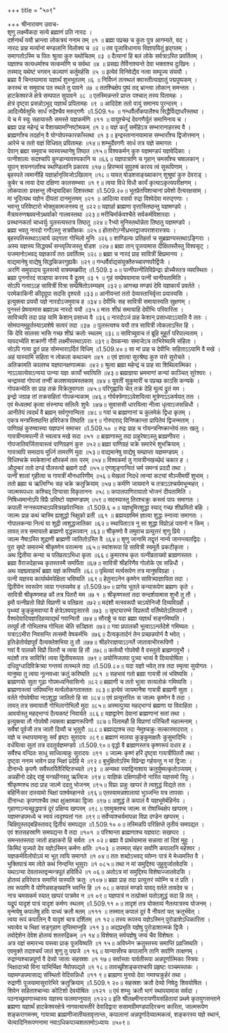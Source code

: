 +++
title = "५०९"

+++
श्रीनारायण उवाच-  
शृणु लक्ष्म्यैकदा सत्ये ब्रह्माणं प्रति नारदः ।  
दर्शनार्थं ययौ भ्रान्त्वा लोकत्रयं ननाम तम् ॥१ ॥
ब्रह्मा पप्रच्छ च कुतः पुत्र आगम्यते, वद ।  
नारदः प्राह मर्त्यानां मण्डलानि विलोक्य च ॥२ ॥
तव पूजाविधानाय विज्ञापयितुं हृद्गतम् ।  
समागतोऽस्मि च पितः श्रुत्वा कुरु यथोचितम् ॥३ ॥
दैत्यानां हि बलं लोके सर्वत्राऽस्ति प्रवर्तितम् ।  
यज्ञाश्च सत्यधर्माश्च सत्कर्माणि च सर्वथा ॥४ ॥
प्रसह्य तैर्विनाश्यन्ते देवा भक्ताश्च दुःखिनः ।  
तस्माद् यथेष्टं भगवन् कल्याणं कर्तुमर्हसि ॥५ ॥
इत्येवं विनिवेद्यैव नत्वा सम्पूज्य संययौ ।  
ब्रह्मा वै चिन्तयामास यज्ञार्थं शुभभूतलम् ॥६ ॥
निर्विघ्नं तत्स्थलं क्वास्तीत्याज्ञातुं पद्मपुष्पकम् ।  
करस्थं स समुवाच पत स्थले तु पावने ॥७ ॥
ततश्चिक्षेप पुष्पं तद् भ्रान्त्वा लोकान् समन्ततः ।  
हाटकेश्वरजे क्षेत्रे सम्पपात सुपावने ॥८ ॥
एतस्मिन्नन्तरे प्राप्तः पश्चात् तस्य पितामहः ।  
क्षेत्रं दृष्ट्वा प्रसन्नोऽभूद् यज्ञार्थं प्रपितामहः ॥९ ॥
आदिदेश ततो वायुं समानय पुरन्दरम् ।  
आदित्यैर्वसुभिः सार्धं रुद्रैश्चैव मरुद्गणैः ॥1.509.१० ॥
गन्धर्वैर्लोकपालैश्च सिद्धैर्विद्याधरैस्तथा ।  
ये च मे स्युः सहायास्तैः समस्ते यज्ञकर्मणि ॥११ ॥
वायुश्चेन्द्रं देवगणैर्युतं समानिनाय च ।  
ब्रह्मा प्राह महेन्द्रं च वैशाख्यामग्निष्टोमकम् ॥१ २॥
यज्ञं कर्तुं समीहेऽत्र सम्भारानाहरस्व वै ।  
ब्राह्मणाँश्च तदर्हान् वै योग्योपस्कारकाँस्तथा ॥१ ३॥
इन्द्रस्तानानयामास सम्भाराँश्च द्विजोत्तमान् ।  
आरेभे च ततो यज्ञं विधिवत् प्रपितामहः ॥१४॥
शम्भुर्देवगणैः सार्ध तत्र यज्ञे समागतः ।  
देवान् ब्रह्मा समुवाच स्वस्वस्थानेषु तिष्ठत ॥१५॥
विश्वकर्मन् कुरु यज्ञमण्डपं यज्ञवेदिकाः ।  
पत्नीशालाः सदश्चापि कुण्डान्यावश्यकानि च ॥६६॥
यज्ञपात्राणि च गृहान् चमसाँश्च चषालकान् ।  
यूपान् शयनगर्तांश्च स्थण्डिलानि प्रकारय ॥१७॥
हिरण्मयं सुपुरुषं कारय त्वं सुरूपिणाम् ।  
बृहस्पते त्वमानीहि यज्ञार्हानृत्विजोऽखिलान् ॥१८॥
यावत् षोडशसङ्ख्याकान् शुश्रूषां कुरु देवराड् ।  
कुबेर च त्वया देया दक्षिणा कालसम्भवा ॥१ ९॥
त्वया विधे विधौ कार्यं कृत्याऽकृत्यपरीक्षणम् ।  
लोकपालाः प्ररक्षन्तु त्वैन्द्र्यादिका दिशस्तथा ॥1.509.२०॥
भूतप्रेतपिशाचानां प्रवेशो दैत्यरक्षसाम् ।  
मा भूदित्यथ यज्ञेन दीयतां दानमुत्तमम् ॥२१ ॥
आदित्या वसवो रुद्रा विश्वेदेवा मरुद्गणाः ।  
भवन्तु परिवेष्टारो भोक्तुकामजनस्य तु ॥२२॥
यज्ञार्हा ब्राह्मणा वृत्तास्तिष्ठन्तु यज्ञमण्डपे ।  
मैत्रावरुणश्च्यवनोऽथर्वाको गालवस्तथा ॥२३॥
मरीचिर्मार्कवश्चैते सर्वकर्मविशारदाः ।  
प्रस्थानकर्ता चाध्वर्युः पुलस्त्यस्तत्र तिष्ठतु ॥२४॥
रैभ्यो मुनिस्तथोन्नेता तिष्ठतु यज्ञमण्डपे ।  
ब्रह्मा भवतु नारदो गर्गोऽस्तु सत्रवीक्षकः ॥२५॥
होतारोऽग्नीध्रभरद्वाजपराशरास्त्रयः ।  
बृहस्पतिस्तथाऽऽचार्य उद्गाता गोभिलो मुनिः ॥२६॥
शाण्डिल्यः प्रतिहर्ता च सुब्रह्मण्यस्तथाऽङ्गिराः ।  
अस्य यज्ञस्य सिद्ध्यर्थं सन्त्वृत्विजस्तु षोडश ॥२७॥
ब्रह्मा तान् पूजयामास दीक्षितस्तैस्तु विश्वसृट् ।  
यजमानोऽभवद् यज्ञकार्यं ततः प्रवर्तितम् ॥२८॥
ब्रह्मा च नारदं प्राह सावित्रीं क्षिप्रमानय ।  
वाद्यमानेषु वाद्येषु सिद्धकिन्नरगुह्यकैः ॥२९॥
गन्धर्वैर्वाद्यसंयुक्तैरुच्चारणपरैर्द्विजैः ।  
अरणिं समुपादाय पुलस्त्यो वाक्यमब्रवीत् ॥1.509.३ ०॥
पत्नीपत्नीतिविप्रेन्द्राः प्रोच्चैस्तत्र व्यवस्थितः ।  
ब्रह्मा पुनर्नारदं सञ्ज्ञया करस्य वै द्रुतम् ॥३ १ ॥
गृहं सम्प्रेषयामास पत्नी चानीयतामिति ।  
सोऽपि गत्वाऽऽह सावित्रीं पित्रा सम्प्रेषितोऽस्म्यहम् ॥३२॥
आगच्छ मण्डपं देवि यज्ञकार्यं प्रवर्तते ।  
परमेकाकिनी कीदृग्रूपा सदसि दृश्यसे ॥३३॥
आनीयन्तां ततो देव्यस्ताभिर्वृत्ता प्रयास्यसि ।  
इत्युक्त्वा प्रययौ यज्ञे नारदोऽजमुवाच ह ॥३४॥
देवीभिः सह सावित्री समायास्यति सुक्षणम् ।  
पुनस्तं प्रेषयामास ब्रह्माऽथ नारदो ययौ ॥३५॥
मातः शीघ्रं समायाहि देवीभिः परिवारिता ।  
सावित्र्यपि तदा प्राह यामि केशान् प्रसाध्य वै ॥३६॥
नारदोऽजं प्राह केशान् प्रसाध्याऽऽयाति वै ततः ।  
सोमपानमुहूर्तस्याऽवशेषे सत्वरं तदा ॥३७ ॥
पुलस्त्यश्च ययौ तत्र सावित्री त्वेकलाऽस्ति हि ।  
किं देवि सालसा भासि गच्छ शीघ्रं क्रतोः स्थलम् ॥३८॥
सावित्र्युवाच तं ब्रूहि मुहूर्तं परिपाल्यताम् ।  
यावदभ्येति शक्राणी गौरी लक्ष्मीस्तथाऽपराः ॥३९॥
देवकन्याः समाजेऽत्र ताभिरेष्यामि संहिता ।  
सोऽपि गत्वा द्रुतं प्राह सोमभाराऽर्दितं विधिम् ॥1.509.४०॥
सा मां प्राह च देवीभिः सहिताऽऽयामि वै मखे ।  
अहं यास्यामि सहिता न त्वेकला कथञ्चन ॥४१ ॥
एवं ज्ञात्वा सुरश्रेष्ठ कुरु यत्ते सुरोचते ।  
अतिक्रामति कालश्च यज्ञपानक्षणात्मकः ॥४२॥
श्रुत्वा ब्रह्मा महेन्द्रं च प्राह सा शिथिलात्मिका ।  
नाऽऽयात्येवाऽन्यया पत्न्या यज्ञः कार्यो भवत्विति ॥४३॥
ब्रह्माज्ञया भ्रममाणां कन्यां काञ्चित् सुरेश्वरः ।  
चन्द्रास्यां गोपजां तन्वीं कलशव्यग्रमस्तकाम् ॥४४॥
युवतीं सुकुमारीं च पप्रच्छ काऽसि कन्यके ।  
गोपकन्येति सा प्राह तक्रं विक्रेतुमागता ॥४५॥
परिगृह्णासि चेत् तक्रं देहि मूल्यं द्रुतं मम ।  
इन्द्रो जग्राह तां तक्रसहितां गोपकन्यकाम् ॥४६॥
गोर्वक्त्रेणाऽऽवेशयित्वा मूत्रेणाऽऽकर्षयत् ततः ।  
एवं मेध्यतमां कृत्वा संस्नाप्य सलिलैः शुभैः ॥४७॥
सुवाससी धारयित्वा नीत्वा धृत्वाऽजसन्निधौ ।  
आनीतेयं त्वदर्थं वै ब्रह्मन् सर्वगुणान्विता ॥४८॥
गवां च ब्राह्मणानां च कुलमेकं द्विधा कृतम् ।  
एकत्र मन्त्रस्तिष्ठन्ति हविरेकत्र तिष्ठति ॥४९॥
गोरुदराद् विनिष्क्रान्ता प्रापितेयं द्विजन्मताम् ।  
पाणिग्रहं कुरुष्वास्या यज्ञपानं समाचर ॥1.509.५० ॥
रुद्रः प्राह च गोयन्त्रनिष्क्रान्तेयं ततः खलु ।  
गायत्रीनामपत्नी ते भवत्वत्र मखे सदा ॥५१ ॥
ब्राह्मणास्तु तदा प्राहुरेषाऽस्तु ब्राह्मणीवरा ।  
गोपजातिवर्जितायास्त्वं पाणिग्रहणं कुरु ॥५२॥
ब्रह्मा पाणिग्रहं चक्रे समारेभे शुभक्रियाम् ।  
गायत्र्यपि समादाय मूर्ध्नि तामरणिं मुदा ॥५३॥
वाद्यमानेषु वाद्येषु सम्प्राप्ता यज्ञमण्डपम् ।  
विधिश्चक्रे स्वकेशानां क्षौरकर्म ततः परम् ॥५४॥
विश्वकर्मा तु गायत्रीनखच्छेदं चकार ह ।  
औदुम्बरं ततो दण्डं पौलस्त्यो ब्रह्मणे ददौ ॥५५॥
एणशृङ्गान्वितं चर्म समन्त्रं प्रददौ तथा ।  
पत्नीं शालां गृहीत्वा च गायत्रीं मौनधारिणीम् ॥५६॥
मेखलां निदधे त्वन्यां कट्यां मौञ्जीमयीं शुभाम् ।  
ततो ब्रह्मा च ऋत्विग्भिः सह चक्रे क्रतुक्रियाम् ॥५७॥
कर्मणि जायमाने च तत्राऽऽश्चर्यमभून्महत् ।  
जाल्मरूपधरः कश्चिद् दिग्वासा विकृताननः ॥५८॥
कपालपाणिरायातो भोजनं दीयतामिति ।  
निषिध्यमानोऽपि विप्रैः प्रविष्टो यज्ञमण्डपम् ॥५९॥
सदस्यास्तु तिरश्चक्रुः कस्त्वं पापः समागतः ।  
कपाली नग्नरूपश्चाऽपवित्रखर्परान्वितः ॥1.509.६ ०॥
यज्ञभूमिरशुद्धा स्याद् गच्छ शीघ्रमितो बहिः ।  
जाल्मः प्राह कथं चास्मि ह्यशुद्धो भिक्षुको व्रती ॥६१ ॥
ब्रह्मयज्ञमिमं ज्ञात्वा शुद्धः स्नात्वा समागतः ।  
गोपालकन्या नित्यं या शूद्री त्वशुद्धजातिका ॥६२॥
स्थापिताऽत्र नु सा शुद्धा विप्रोऽहं पावनो न किम् ।  
तावत् तत्र समायातो ब्राह्मणो वृद्धरूपवान् ॥६३॥
श्रीकृष्णो वै तमुवाच प्रत्युत्तरं शृणु प्रिये ।  
जाल्म नैषाऽस्ति शूद्राणी ब्राह्मणी जातितोऽस्ति वै ॥६४॥
शृणु जानामि तद्वृत्तं नान्ये जानन्त्यतद्विदः ।  
पुरा सृष्टे समारम्भे श्रीकृष्णेन परात्मना ॥६५॥
स्वांशरूपा हि सावित्री स्वमूर्तेः प्रकटीकृता ।  
अथ द्वितीया कन्या च पतिव्रताऽभिधा कृता ॥६६॥
कुमारश्च कृतः पत्नीव्रताख्यो ब्राह्मणस्ततः ।  
ब्रह्मा वैराजदेहाच्च कृतस्तस्मै समर्पिता ॥६७॥
सावित्री श्रीहरिणैव गोलोके एव सन्निधौ ।  
अथ यज्ञप्रवाहार्थं ब्रह्मा यज्ञं करिष्यति ॥६८॥
पृथिव्यां मर्त्यरूपेण तत्र मानुषविग्रहा ।  
पत्नी यज्ञस्य कार्यार्थमपेक्षिता भविष्यति ॥६९॥
हेतुनाऽनेन कृष्णेन सावित्र्याज्ञापिता तदा ।  
द्वितीयेन स्वरूपेण त्वया गन्तव्यमेव ह ॥1.509.७०॥
प्रागेव भूतले कन्यारूपेण ब्रह्मणः कृते ।  
सावित्री श्रीकृष्णमाह कौ तत्र पितरौ मम ॥७ १ ॥
श्रीकृष्णस्तां तदा सन्दर्शयामास शुभौ तु तौ ।  
इमौ पत्नीव्रतो विप्रो विप्राणी च पतिव्रता ॥७२॥
मदंशौ मत्स्वरूपौ चाऽयोनिजौ दिव्यविग्रहौ ।  
पृथ्व्यां कुङ्कुमवाप्यां वै क्षेत्रेऽश्वपट्टसारसे ॥७३ ॥
सृष्ट्यारम्भे विप्ररूपौ वर्तिष्येतेऽतिपावनौ ।  
वैश्वदेवादियज्ञादिहव्याद्यर्थं गवान्वितौ ॥७४॥
सौराष्ट्रे च यदा ब्रह्मा यज्ञार्थं सङ्गमिष्यति ।  
तत्पूर्वं तौ गोभिलश्च गोभिला चेति सञ्ज्ञिता ॥७२॥
गवा प्रपालकौ भूत्वाऽऽनर्तदेशे गमिष्यतः ।  
यत्राऽऽभीरा निवसन्ति तत्समौ वेषकर्मभिः ॥७६॥
दैत्यकृतार्दनं तेन प्रच्छन्नयोर्न वै भवेत् ।  
इतिःहेतोर्यज्ञपूर्वं दैत्यक्लेशभिया तु तौ ॥७७॥
श्रीहरेराज्ञयाऽऽनर्ते जातावाभीररूपिणौ ।  
गवां वै पालकौ विप्रौ पितरौ च त्वया हि तौ ॥७८॥
कर्तव्यौ गोपवेषौ वै वस्तुतो ब्राह्मणावुभौ ।  
मदंशौ तत्र सावित्रि! त्वया द्वितीयरूपतः ॥७९॥
अयोनिजतया पुत्र्या भाव्यं वै दिव्ययोषिता ।  
दधिदुग्धादिविक्रेत्र्या गन्तव्यं तत्स्थले तदा ॥1.509.८०॥
यदा यज्ञो भवेत् तत्र तदा स्मृत्वा सुयोगतः ।  
मानुष्या तु त्वया नूत्नवध्वा क्रतुं करिष्यति ॥८१ ॥
सहभावं गतो ब्रह्मा गायत्री त्वं भविष्यसि ।  
ब्राह्मणयोः सुता गूढा गोपमध्यनिवासिनोः ॥८२॥
ब्रह्माणी च ततो भूत्वा सत्यलोकं गमिष्यसि ।  
ब्राह्मणास्त्वां जपिष्यन्ति मर्त्यलोकगतास्ततः ॥८३॥
इत्येवं जायमानैषा गायत्री ब्राह्मणी सुता ।  
वर्तते गोपवेषीया नाऽशुद्धा जातितो हि सा ॥८४॥
एवं प्रत्युत्तरितः स जाल्मः कृष्णेन वै तदा ।  
तावत् तत्र समायातौ गोभिलागोभिलौ मुदा ॥८५॥
अस्मत्पुत्र्या महद्भाग्यं ब्रह्मणा या विवाहिता ।  
आवयोस्तु महद्भाग्यं दैत्यकष्टं निवार्यते ॥८६॥
यज्ञद्वारेण देवानां ब्राह्मणानां सतां तथा ।  
इत्युक्त्वा तौ गोपवेषौ त्यक्त्वा ब्राह्मणरूपिणौ ॥८७॥
पितामहौ हि विप्राणां परिचितौ महात्मनाम् ।  
सर्वेषां पूर्वजौ तत्र जातौ दिव्यौ च भूसुरौ ॥८८॥
ब्रह्माद्याश्च तदा नेमुश्चक्रुः सत्कारमादरात् ।  
यज्ञे च स्थापयामासुः सर्वं हृष्टाः सुरादयः ॥८९॥
ब्रह्माणं मालया कुङ्कुमाक्षतैः कुसुमादिभिः ।  
वर्धयित्वा सुतां तत्र ददतुर्यज्ञमण्डपे ॥1.509.९०॥
वृद्धो वै ब्राह्मणस्तत्र कृष्णरूपं दधार ह ।  
सर्वैश्च वन्दितः साधु साध्वित्याहुः सुरादयः ॥९१ ॥
जाल्मः कृष्णं हरिं दृष्ट्वा गायत्रीपितरौ तथा ।  
दृष्ट्वा ननाम भावेन प्राह भिक्षां प्रदेहि मे ॥९२॥
बुभुक्षितोऽस्मि विप्रेन्द्रा गर्हयन्तु न मां द्विजाः ।  
दीनान्धैः कृपणैः सर्वैस्तर्पितैरिष्टिरुच्यते ॥९३ ॥
अन्यथा स्याद्विनाशाय क्रतुर्युष्मत्कृतोऽप्ययम् ।  
अन्नहीनो दहेद् राष्ट्रं मन्त्रहीनस्तु ऋत्विजः ॥९४॥
याज्ञिकं दक्षिणाहीनो नास्ति यज्ञसमो रिपुः ।  
श्रीकृष्णश्च तदा प्राह जाल्मे ददतु भोजनम् ॥९५॥
विप्राः प्राहुः खप्परं ते त्वशुद्धं विद्यते ततः ।  
बहिर्निःसर दास्यामो भिक्षां पार्श्वमहानसे ॥९६॥
एतस्यामन्नशालायां भुञ्जन्ति यत्र तापसाः ।  
दीनान्धाः कृपणाश्चैव तथा क्षुत्क्षामका द्विजाः ॥९७॥
अशुद्धं ते कपालं वै यज्ञभूमेर्बहिर्नय ।  
गृहाणाऽन्यच्छुद्धपात्रं दूरं प्रक्षिप्य खप्परम् ॥९८॥
एवमुक्तश्च जाल्मः स रोषाच्चिक्षेप खप्परम् ।  
यज्ञमण्डपमध्ये च स्वयं त्वदृश्यतां गतः ॥९९॥
सर्वेप्याश्चर्यमापन्ना विप्रा दण्डेन खप्परम् ।  
चिक्षिपुस्तद्बहिस्तावद् द्वितीयं समपद्यत ॥1.509.१० ०॥
तस्मिन्नपि परिक्षिप्ते तृतीयं समपद्यत ।  
एवं शतसहस्राणि समपद्यन्त वै तदा ॥१०१ ॥
परिश्रान्ता ब्राह्मणाश्च यज्ञवाटः सखप्परः ।  
समन्ततस्तदा जातो हाहाकरो हि सर्वतः ॥१ ०२॥
ब्रह्मा वै प्रार्थयामास सन्नत्वा तां दिशं मुहुः ।  
किमिदं युज्यते देव यज्ञेऽस्मिन् कर्मणः क्षतिः ॥१०३ ॥
तस्मात् संहर सर्वाणि कपालानि महेश्वर ।  
यज्ञकर्मविलोपोऽयं मा भूत् त्वयि समागते ॥१ ०४॥
ततः शब्दोऽभवद् व्योम्नः पात्रं मे मेध्यमस्ति वै ।  
भुक्तिपात्रं मम त्वेते कथं निन्दन्ति भूसुराः ॥१ ०८५॥
तथा न मां समुद्दिश्य जुहुवुर्जातवेदसि ।  
यथाऽन्या देवतास्तद्वन्मन्त्रपूतं हविर्विधे ॥१ ०६॥
अतोऽत्र मां समुद्दिश्य विशेषाज्जातवेदसि ।  
होतव्यं हविरेवात्र समाप्तिं यास्यति क्रतुः ॥१०७॥
ब्रह्मा प्राह तदा प्रत्युत्तरं व्योम्नि च तं प्रति ।  
तव रूपाणि वै योगिन्नसङ्ख्यानि भवन्ति हि ॥१ ०८॥
कपालं मण्डपे यावद् वर्तते तावदेव च ।  
नात्र चमसकर्म स्यात् खप्परं पात्रमेव न ॥१ ०९॥
यज्ञपात्रं न तत्प्रोक्तं यतोऽशुद्धं सदा हि तत् ।  
यद्रूपं यादृशं पात्रं यादृशं कर्मणः स्थलम् ॥1.509.११ ०॥
तादृशं तत्र योक्तव्यं नैतत्पात्रस्य योजनम् ।  
मृन्मयेषु कपालेषु हविः पाच्यं क्रतौ मतम् ॥१११ ॥
तस्मात् कपालं दूरं वै नीयतां यत् क्रतुर्भवेत् ।  
त्वया रूपं कपालिन् वै यादृशं चात्र दर्शितम् ॥१ १२॥
तस्य रूपस्य यज्ञेऽस्मिन् पुरोडाशेऽधिकारिता ।  
भवत्वेव च भिक्षां सङ्गृहाण तृप्तिमाप्नुहि ॥११ ३॥
अद्यप्रभृति यज्ञेषु पुरोडाशात्मकं द्विजैः ।  
तवोद्देशेन देवेश होतव्यं शतरुद्रिकम् ॥१ १४॥
विशेषात् सर्वयज्ञेषु जप्यं चैव विशेषतः ।  
अत्र यज्ञं समारभ्य यस्त्वा प्राक् पूजयिष्यति ॥१ १५॥
अविघ्नेन क्रतुस्तस्य समाप्तिं प्रव्रजिष्यति ।  
एवमुक्ते तदाश्चर्यं जातं शृणु तु पद्मजे ॥१ १६॥
यान्यासँश्च कपालानि तानि सर्वाणि तत्क्षणम् ।  
रुद्राण्यश्चान्नपूर्णा वै देव्यो जाताः सहस्रशः ॥१ १७॥
सर्वास्ताः पार्वतीरूपा अन्नपूर्णात्मिकाः स्त्रियः ।  
भिक्षादात्र्यो विना याभिर्भिक्षा नैवोपपद्यते ॥१ १८॥
तावच्छ्रीशङ्करश्चापि प्रहृष्टः पञ्चमस्तकः ।  
यज्ञमण्डपमासाद्य संस्थितो वेदिसन्निधौ ॥११ ९॥
ब्राह्मणा मुनयो देवा नमश्चक्रुर्हरं तथा ।  
रुद्राणीः पूजयामासुरारेभिरे क्रतुक्रियाम् ॥1.509.१ २०॥
सहस्रशः क्रतौ देव्यो निषेदुः शिवयोषितः ।  
शिवेन सहिताश्चान्याः कोटिशो देवयोषितः ॥१२१ ॥
एवं शम्भुः क्रतौ भागं स्थापयामास सर्वदा ।  
पठनाच्छ्रवणाच्चास्य यज्ञस्य फलमाप्नुयात् ॥१२२॥
इति श्रीलक्ष्मीनारायणीयसंहितायां प्रथमे कृतयुगसन्ताने ब्रह्मणा यज्ञार्थं हाटकेश्वरक्षेत्रे नागवत्यास्तीरे देवादिद्वारा ससामग्रीमण्डपादिरचना कारिता, जाल्मरूपेण शङ्करागमनम्, गायत्र्या ब्राह्मणीजातीयतावृत्तान्तः, कपालानां अन्नपूर्णादेव्यात्मकत्वं, शङ्करस्य यज्ञे स्थानं, चेत्यादिनिरूपणनामा नवाऽधिकपञ्चशततमोऽध्यायः ॥५०९॥
    
